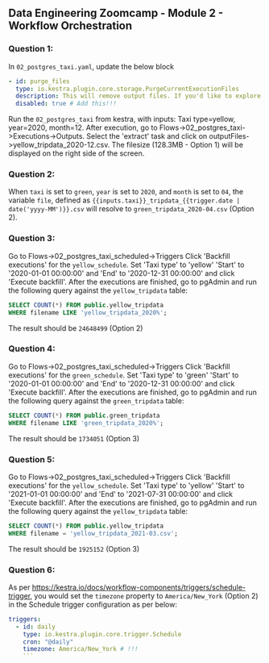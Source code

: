 ## Data Engineering Zoomcamp - Module 2 - Workflow Orchestration

### Question 1:

In `02_postgres_taxi.yaml`, update the below block

```yaml
- id: purge_files
  type: io.kestra.plugin.core.storage.PurgeCurrentExecutionFiles
  description: This will remove output files. If you'd like to explore Kestra outputs, disable it.
  disabled: true # Add this!!!
```

Run the `02_postgres_taxi` from kestra, with inputs: Taxi type=yellow, year=2020, month=12.
After execution, go to Flows->02_postgres_taxi->Executions->Outputs.
Select the 'extract' task and click on outputFiles->yellow_tripdata_2020-12.csv. The filesize (128.3MB - Option 1) will be displayed on the right side of the screen.

### Question 2:

When `taxi` is set to `green`, `year` is set to `2020`, and `month` is set to `04`, the variable `file`, defined as `{{inputs.taxi}}_tripdata_{{trigger.date | date('yyyy-MM')}}.csv` will resolve to `green_tripdata_2020-04.csv` (Option 2).

### Question 3:

Go to Flows->02_postgres_taxi_scheduled->Triggers
Click 'Backfill executions' for the `yellow_schedule`.
Set 'Taxi type' to 'yellow' 'Start' to '2020-01-01 00:00:00' and 'End' to '2020-12-31 00:00:00' and click 'Execute backfill'.
After the executions are finished, go to pgAdmin and run the following query against the `yellow_tripdata` table:

```sql
SELECT COUNT(*) FROM public.yellow_tripdata
WHERE filename LIKE 'yellow_tripdata_2020%';
```

The result should be `24648499` (Option 2)

### Question 4:

Go to Flows->02_postgres_taxi_scheduled->Triggers
Click 'Backfill executions' for the `green_schedule`.
Set 'Taxi type' to 'green' 'Start' to '2020-01-01 00:00:00' and 'End' to '2020-12-31 00:00:00' and click 'Execute backfill'.
After the executions are finished, go to pgAdmin and run the following query against the `green_tripdata` table:

```sql
SELECT COUNT(*) FROM public.green_tripdata
WHERE filename LIKE 'green_tripdata_2020%';
```

The result should be `1734051` (Option 3)

### Question 5:

Go to Flows->02_postgres_taxi_scheduled->Triggers
Click 'Backfill executions' for the `yellow_schedule`.
Set 'Taxi type' to 'yellow' 'Start' to '2021-01-01 00:00:00' and 'End' to '2021-07-31 00:00:00' and click 'Execute backfill'.
After the executions are finished, go to pgAdmin and run the following query against the `yellow_tripdata` table:

```sql
SELECT COUNT(*) FROM public.yellow_tripdata
WHERE filename = 'yellow_tripdata_2021-03.csv';
```

The result should be `1925152` (Option 3)

### Question 6:

As per https://kestra.io/docs/workflow-components/triggers/schedule-trigger, you would set the `timezone` property to `America/New_York` (Option 2) in the Schedule trigger configuration as per below:

````yaml
triggers:
  - id: daily
    type: io.kestra.plugin.core.trigger.Schedule
    cron: "@daily"
    timezone: America/New_York # !!!
    ```
````
